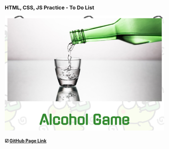 ### HTML, CSS, JS Practice - To Do List

<img width=600 src="https://github.com/dhdl618/UpAndDown/blob/master/thumnail.png">

#### :ballot_box_with_check: <a href="https://doinglist.netlify.app/">GitHub Page Link</a>
